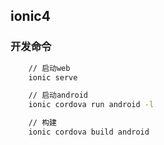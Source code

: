 ## ionic4

### 开发命令

```sh
    // 启动web
    ionic serve

    // 启动android
    ionic cordova run android -l

    // 构建
    ionic cordova build android

```